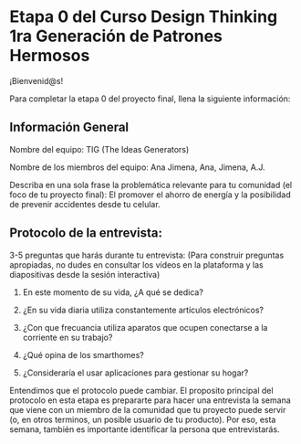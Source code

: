 # Etapa 0 del Curso Design Thinking 1ra Generación de Patrones Hermosos

¡Bienvenid@s!

Para completar la etapa 0 del proyecto final, llena la siguiente información:

## Información General

Nombre del equipo: TIG (The Ideas Generators)

Nombre de los miembros del equipo: Ana Jimena, Ana, Jimena, A.J.

Describa en una sola frase la problemática relevante para tu comunidad (el foco de tu proyecto final): El promover el ahorro de energía y la posibilidad de prevenir accidentes desde tu celular.

## Protocolo de la entrevista:

3-5 preguntas que harás durante tu entrevista:
(Para construir preguntas apropiadas, no dudes en consultar los vídeos en la plataforma y las diapositivas desde la sesión interactiva)

1. En este momento de su vida, ¿A qué se dedica?

2. ¿En su vida diaria utiliza constantemente artículos electrónicos?

3. ¿Con que frecuancia utiliza aparatos que ocupen conectarse a la corriente en su trabajo?

4. ¿Qué opina de los smarthomes?

5. ¿Consideraría el usar aplicaciones para gestionar su hogar?

Entendimos que el protocolo puede cambiar. El proposito principal del protocolo en esta etapa es prepararte para hacer una entrevista la semana que viene con un miembro de la comunidad que tu proyecto puede servir (o, en otros terminos, un posible usuario de tu producto). Por eso, esta semana, también es importante identificar la persona que entrevistarás. 
